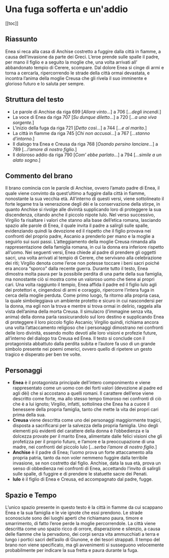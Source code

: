 # Una fuga sofferta e un'addio

[[toc]]

## Riassunto

Enea si reca alla casa di Anchise costretto a fuggire dalla città in fiamme, a causa dell’invasione da parte dei Greci. L’eroe prende sulle spalle il padre, per mano il figlio e a seguito la moglie che, una volta arrivati all’ abbandonato tempio di Cerere, scompare. Dal dolore Enea si cinge di armi e torna a cercarla, ripercorrendo le strade della città ormai devastata, e incontra l’anima della moglie Creusa che gli rivela il suo imminente e glorioso futuro e lo saluta per sempre.

## Struttura del testo

* Le parole di Anchise
  da riga 699 [*Allora vinto…*] a 706 [*…degli incendi.*]
* La voce di Enea
  da riga 707 [*Su dunque diletto…*] a 720 [*…a una viva sorgente.*]
* L'inizio della fuga
  da riga 721 [*Detto così…*] a 744 [*…e al marito.*]
* La città in fiamme
  da riga 745 [*Chi non accusai…*] a 767 [*…stanno d’intorno.*]
* Il dialogo tra Enea e Creusa
  da riga 768 [*Osando persino lanciare…*] a 789 [*…l’amore di nostro figlio.*]
* Il doloroso addio
  da riga 790 [*Com’ ebbe parlato…*] a 794 [*…simile a un alato sogno.*]

## Commento del brano

Il brano comincia con le parole di Anchise, ovvero l’amato padre di Enea, il quale viene convinto da quest’ultimo a fuggire dalla città in fiamme, nonostante la sua vecchia età. All’interno di questi versi, viene sottolineato il forte legame tra la venerazione degli dèi e la conservazione della stirpe, in quanto Anchise si rivolge alle divinità supplicando loro di proteggere la sua discendenza, citando anche il piccolo nipote Iulo.
Nel verso successivo, Virgilio fa risaltare i valori che stanno alla base dell’etica romana, lasciando spazio alle parole di Enea, il quale invita il padre a salirgli sulle spalle, evidenziando quindi la devozione ed il rispetto che il figlio provava nei confronti del proprio padre, Ascanio a prenderlo per mano e la moglie a seguirlo sui suoi passi. L’atteggiamento della moglie Creusa rimanda alla rappresentazione della famiglia romana, in cui la donna era inferiore rispetto all’uomo.
Nei seguenti versi, Enea chiede al padre di prendere gli oggetti sacri, una volta arrivati al tempio di Cerere, che servivano alla celebrazione dei riti; Virgilio denota come l’eroe non potesse toccare i beni sacri poiché era ancora “sporco” dalla recente guerra.
Durante tutto il testo, Enea dimostra molta paura per la possibile perdita di una parte della sua famiglia, ma nonostante ciò si mostra come un valoroso uomo che tiene ai propri cari.
Una volta raggiunto il tempio, Enea affida il padre ed il figlio Iulo agli dei protettori e, cingendosi di armi e coraggio, ripercorre l’intera fuga in cerca della moglie perduta. Come primo luogo, fa ritorno alla propria casa, la quale simboleggiava un ambiente protetto e sicuro in cui nascondersi per la donna, ma egli non la trova e mentre si trova ormai in delirio, raggela alla vista dell’anima della morta Creusa. Il simulacro (l’immagine senza vita, anima) della donna parla rassicurandolo sul loro destino e supplicando Enea di proteggere il loro piccolo figlio Ascanio; Virgilio quindi, richiama ancora una volta l’attaccamento religioso che i personaggi dimostrano nei confronti delle loro divinità, essendo molto devoti alle loro visioni e profezie future, all’interno del dialogo tra Creusa ed Enea.
Il testo si conclude con il protagonista abbattuto dalla perdita subita e l’autore fa uso di un grande simbolo presente nei poemi omerici, ovvero quello di ripetere un gesto tragico e disperato per ben tre volte.

## Personaggi

* **Enea** è il protagonista principale dell’intero componimento e viene rappresentato come un uomo con dei forti valori (devozione al padre ed agli dèi) che si accostano a quelli romani. Il carattere dell’eroe viene descritto come forte, ma allo stesso tempo timoroso nei confronti di ciò che è a lui ignoto; Virgilio, infatti, sottolinea che Enea ha a cuore il benessere della propria famiglia, tanto che mette la vita dei propri cari prima della sua.
* **Creusa** viene descritta come uno dei personaggi maggiormente tragici, disposta a sacrificarsi per la salvezza della propria famiglia. Uno degli elementi più evidenti del carattere della donna è l’obbedienza e la dolcezza provate per il marito Enea, alimentate dalle felici visioni che gli profetizza per il proprio futuro, e l’amore e la preoccupazione di una madre, nei confronti del piccolo Iulo [*…serba l’amore di nostro figlio.*]
* **Anchise** è il padre di Enea; l’uomo prova un forte attaccamento alla propria patria, tanto da non voler nemmeno fuggire dalla terribile invasione, se non costretto dal figlio. Anchise, data la sua età, prova un senso di obbedienza nei confronti di Enea, accettando l’invito di salirgli sulle spalle, di fuggire e di prendere le statuette sacre dei Penati.
* **Iulo** è il figlio di Enea e Creusa, ed accompagnato dal padre, fugge.

## Spazio e Tempo

L’unico spazio presente in questo testo è la città in fiamme da cui scappano Enea e la sua famiglia e le vie ignote che essi prendono. Le strade sconosciute sono dei luoghi aperti che richiamano paura, timore e smarrimento, di fatto l’eroe perde la moglie percorrendole. La città viene descritta come uno spazio ricco di orrore, disperazione e silenzio, a causa delle fiamme che la pervadono, dei corpi senza vita ammucchiati a terra e lungo i portici sacri dell’asilo di Giunone, e dei tesori strappati.
Il tempo del brano non viene specificato, ma gli avvenimenti si susseguono velocemente probabilmente per indicare la sua fretta e paura durante la fuga.
